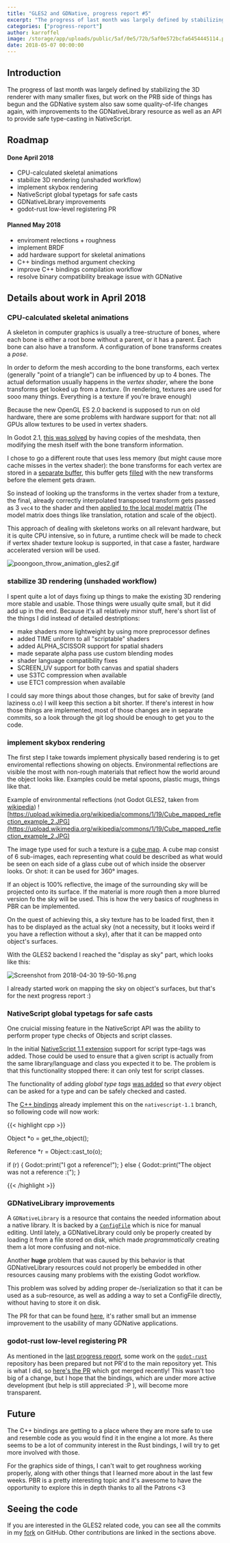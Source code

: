 ```yaml
---
title: "GLES2 and GDNative, progress report #5"
excerpt: "The progress of last month was largely defined by stabilizing the 3D renderer with many smaller fixes, but work on the PRB side of things has begun and the GDNative system also saw some quality-of-life changes again, with improvements to the GDNativeLibrary resource as well as an API to provide safe type-casting in NativeScript."
categories: ["progress-report"]
author: karroffel
image: /storage/app/uploads/public/5af/0e5/72b/5af0e572bcfa6454445114.png
date: 2018-05-07 00:00:00
---
```


## Introduction

The progress of last month was largely defined by stabilizing the 3D renderer with many smaller fixes, but work on the PRB side of things has begun and the GDNative system also saw some quality-of-life changes again, with improvements to the GDNativeLibrary resource as well as an API to provide safe type-casting in NativeScript.

## Roadmap

#### Done April 2018

- CPU-calculated skeletal animations
- stabilize 3D rendering (unshaded workflow)
- implement skybox rendering
- NativeScript global typetags for safe casts
- GDNativeLibrary improvements
- godot-rust low-level registering PR

#### Planned May 2018

- enviroment relections + roughness
- implement BRDF
- add hardware support for skeletal animations
- C++ bindings method argument checking
- improve C++ bindings compilation workflow
- resolve binary compatibility breakage issue with GDNative


## Details about work in April 2018

### CPU-calculated skeletal animations

A skeleton in computer graphics is usually a tree-structure of bones, where each bone is either a root bone without a parent, or it has a parent. Each bone can also have a transform. A configuration of bone transforms creates a *pose*.

In order to deform the mesh according to the bone transforms, each vertex (generally "point of a triangle") can be influenced by up to 4 bones. The actual deformation usually happens in the *vertex shader*, where the bone transforms get looked up from a *texture*. (In rendering, textures are used for sooo many things. Everything is a texture if you're brave enough)

Because the new OpenGL ES 2.0 backend is supposed to run on old hardware, there are some problems with hardware support for that: not all GPUs allow textures to be used in vertex shaders.

In Godot 2.1, [this was solved](https://github.com/godotengine/godot/blob/f8c36e226686dd5c8c95bfeca2dd8b6a118b40d2/drivers/gles2/rasterizer_gles2.cpp#L5136) by having copies of the meshdata, then modifying the mesh itself with the bone transform information.

I chose to go a different route that uses less memory (but might cause more cache misses in the vertex shader):
the bone transforms for each vertex are stored in a [separate buffer](https://github.com/karroffel/godot/blob/a0d0404cf397362152fe75d3aa221ac1c80a0e0d/drivers/gles2/rasterizer_storage_gles2.cpp#L3179), this buffer gets [filled](https://github.com/karroffel/godot/blob/gles2/drivers/gles2/rasterizer_scene_gles2.cpp#L548) with the new transforms before the element gets drawn.

So instead of looking up the transforms in the vertex shader from a texture, the final, already correctly interpolated transposed transform gets passed as 3 `vec4` to the shader and then [applied to the local model matrix](https://github.com/karroffel/godot/blob/a0d0404cf397362152fe75d3aa221ac1c80a0e0d/drivers/gles2/shaders/scene.glsl#L99-L107) (The model matrix does things like translation, rotation and scale of the object).

This approach of dealing with skeletons works on all relevant hardware, but it is quite CPU intensive, so in future, a runtime check will be made to check if vertex shader texture lookup is supported, in that case a faster, hardware accelerated version will be used.


![poongoon_throw_animation_gles2.gif](/storage/app/uploads/public/5af/068/e71/5af068e717da7497159957.gif)


### stabilize 3D rendering (unshaded workflow)

I spent quite a lot of days fixing up things to make the existing 3D rendering more stable and usable. Those things were usually quite small, but it did add up in the end. Because it's all relatively minor stuff, here's short list of the things I did instead of detailed destriptions:

 - make shaders more lightweight by using more preprocessor defines
 - added TIME uniform to all "scriptable" shaders
 - added ALPHA_SCISSOR support for spatial shaders
 - made separate alpha pass use custom blending modes
 - shader language compatibility fixes
 - SCREEN_UV support for both canvas and spatial shaders
 - use S3TC compression when available
 - use ETC1 compression when available

I could say more things about those changes, but for sake of brevity (and laziness o.o) I will keep this section a bit shorter. If there's interest in how those things are implemented, most of those changes are in separate commits, so a look through the git log should be enough to get you to the code.

### implement skybox rendering

The first step I take towards implement physically based rendering is to get enviromental reflections showing on objects. Environmental reflections are visible the most with non-rough materials that reflect how the world around the object looks like. Examples could be metal spoons, plastic mugs, things like that.

Example of environmental reflections (not Godot GLES2, taken from [wikipedia](https://upload.wikimedia.org/wikipedia/commons/1/19/Cube_mapped_reflection_example_2.JPG))
![https://upload.wikimedia.org/wikipedia/commons/1/19/Cube_mapped_reflection_example_2.JPG](https://upload.wikimedia.org/wikipedia/commons/1/19/Cube_mapped_reflection_example_2.JPG)

The image type used for such a texture is a [cube map](https://en.wikipedia.org/wiki/Cube_mapping). A cube map consist of 6 sub-images, each representing what could be described as what would be seen on each side of a glass cube out of which inside the observer looks. Or shot: it can be used for 360° images.

If an object is 100% reflective, the image of the surrounding sky will be projected onto its surface. If the material is more *rough* then a more blurred version fo the sky will be used. This is how the very basics of roughness in PBR can be implemented.

On the quest of achieving this, a sky texture has to be loaded first, then it has to be displayed as the actual sky (not a necessity, but it looks weird if you have a reflection without a sky), after that it can be mapped onto object's surfaces.

With the GLES2 backend I reached the "display as sky" part, which looks like this:


![Screenshot from 2018-04-30 19-50-16.png](/storage/app/uploads/public/5af/0de/517/5af0de517bade574973710.png)

I already started work on mapping the sky on object's surfaces, but that's for the next progress report :)

### NativeScript global typetags for safe casts

One cruicial missing feature in the NativeScript API was the ability to perform proper type checks of Objects and script classes.

In the initial [NativeScript 1.1 extension](https://github.com/godotengine/godot/pull/16514) support for script type-tags was added. Those could be used to ensure that a given script is actually from the same library/language and class you expected it to be. The problem is that this functionality stopped there: it can only test for script classes.

The functionality of adding *global type tags* [was added](https://github.com/godotengine/godot/pull/17980) so that *every* object can be asked for a type and can be safely checked and casted.

The [C++ bindings](https://github.com/GodotNativeTools/godot-cpp/tree/nativescript-1.1) already implement this on the `nativescript-1.1` branch, so following code will now work:

{{< highlight cpp >}}

Object *o = get_the_object();

Reference *r = Object::cast_to<Reference>(o);

if (r) {
    Godot::print("I got a reference!");
} else {
    Godot::print("The object was not a reference :(");
}


{{< /highlight >}}


### GDNativeLibrary improvements

A `GDNativeLibrary` is a resource that contains the needed information about a native library. It is backed by a [`ConfigFile`](http://docs.godotengine.org/en/3.0/classes/class_configfile.html) which is nice for manual editing. Until lately, a GDNativeLibrary could only be properly created by loading it from a file stored on disk, which made *programmatically* creating them a lot more confusing and not-nice.

Another **huge** problem that was caused by this behavior is that GDNativeLibrary resources could not properly be embedded in other resources causing many problems with the existing Godot workflow.

This problem was solved by adding proper de-/serialization so that it can be used as a sub-resource, as well as adding a way to set a ConfigFile directly, without having to store it on disk.

The PR for that can be found [here](https://github.com/godotengine/godot/pull/17965), it's rather small but an immense improvement to the usability of many GDNative applications.

### godot-rust low-level registering PR

As mentioned in the [last progress report](https://godotengine.org/article/gles2-and-gdnative-progress-report-4), some work on the [`godot-rust`](https://github.com/GodotNativeTools/godot-rust) repository has been prepared but not PR'd to the main repository yet. This is what I did, so [here's the PR](https://github.com/GodotNativeTools/godot-rust/pull/81) which got merged recently! This wasn't too big of a change, but I hope that the bindings, which are under more active development (but help is still appreciated :P ), will become more transparent.

## Future

The C++ bindings are getting to a place where they are more safe to use and resemble code as you would find it in the engine a lot more. As there seems to be a lot of community interest in the Rust bindings, I will try to get more involved with those.

For the graphics side of things, I can't wait to get roughness working properly, along with other things that I learned more about in the last few weeks. PBR is a pretty interesting topic and it's awesome to have the opportunity to explore this in depth thanks to all the Patrons <3

## Seeing the code

If you are interested in the GLES2 related code, you can see all the commits in my [fork](https://github.com/karroffel/godot/tree/gles2) on GitHub. Other contributions are linked in the sections above.
